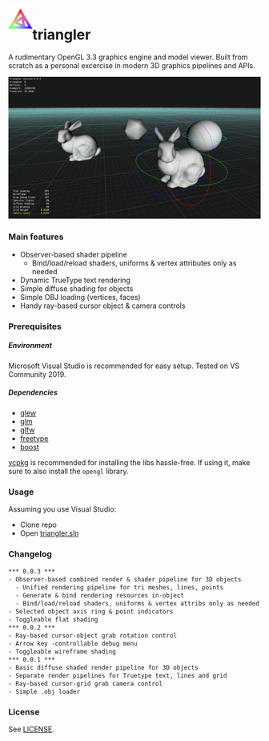 <img align="left" width="48" height="48" src="https://github.com/viitana/triangler/blob/master/triangler/assets/logo_48.png?raw=true" alt="Resume application project app icon">

# triangler

A rudimentary OpenGL 3.3 graphics engine and model viewer. Built from scratch as a personal excercise in modern 3D graphics pipelines and APIs.

![Screenshot](/misc/triangler.png?raw=true "A couple of Stanford bunnies and other objects visualized in triangler")

### Main features
* Observer-based shader pipeline
  * Bind/load/reload shaders, uniforms & vertex attributes only as needed
* Dynamic TrueType text rendering
* Simple diffuse shading for objects
* Simple OBJ loading (vertices, faces)
* Handy ray-based cursor object & camera controls

### Prerequisites
##### Environment
Microsoft Visual Studio is recommended for easy setup. Tested on VS Community 2019.
##### Dependencies
- [glew](http://glew.sourceforge.net)
- [glm](https://glm.g-truc.net)
- [glfw](https://glfw.org)
- [freetype](https://freetype.org)
- [boost](https://boost.org)

[vcpkg](https://github.com/microsoft/vcpkg) is recommended for installing the libs hassle-free. If using it, make sure to also install the `opengl` library.

### Usage
Assuming you use Visual Studio:
- Clone repo
- Open [triangler.sln](/triangler.sln)

### Changelog
```
*** 0.0.3 ***
- Observer-based combined render & shader pipeline for 3D objects
  - Unified rendering pipeline for tri meshes, lines, points
  - Generate & bind rendering resources in-object
  - Bind/load/reload shaders, uniforms & vertex attribs only as needed
- Selected object axis ring & point indicators
- Toggleable flat shading
*** 0.0.2 ***
- Ray-based cursor-object grab rotation control
- Arrow key -controllable debug menu
- Toggleable wireframe shading
*** 0.0.1 ***
- Basic diffuse shaded render pipeline for 3D objects
- Separate render pipelines for Truetype text, lines and grid
- Ray-based cursor-grid grab camera control
- Simple .obj loader
```

### License
See [LICENSE](/LICENSE).

